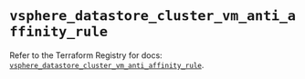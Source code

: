# `vsphere_datastore_cluster_vm_anti_affinity_rule`

Refer to the Terraform Registry for docs: [`vsphere_datastore_cluster_vm_anti_affinity_rule`](https://registry.terraform.io/providers/hashicorp/vsphere/2.6.1/docs/resources/datastore_cluster_vm_anti_affinity_rule).
